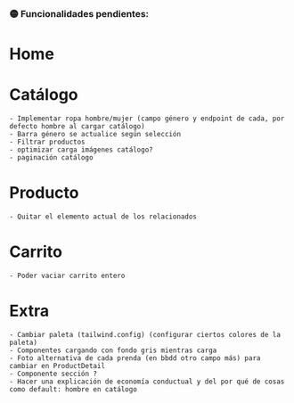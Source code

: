 ### 🟡 Funcionalidades pendientes:

# Home

# Catálogo

    - Implementar ropa hombre/mujer (campo género y endpoint de cada, por defecto hombre al cargar catálogo)
    - Barra género se actualice según selección
    - Filtrar productos
    - optimizar carga imágenes catálogo?
    - paginación catálogo

# Producto

    - Quitar el elemento actual de los relacionados

# Carrito

    - Poder vaciar carrito entero

# Extra

    - Cambiar paleta (tailwind.config) (configurar ciertos colores de la paleta)
    - Componentes cargando con fondo gris mientras carga
    - Foto alternativa de cada prenda (en bbdd otro campo más) para cambiar en ProductDetail
    - Componente sección ?
    - Hacer una explicación de economía conductual y del por qué de cosas como default: hombre en catálogo
